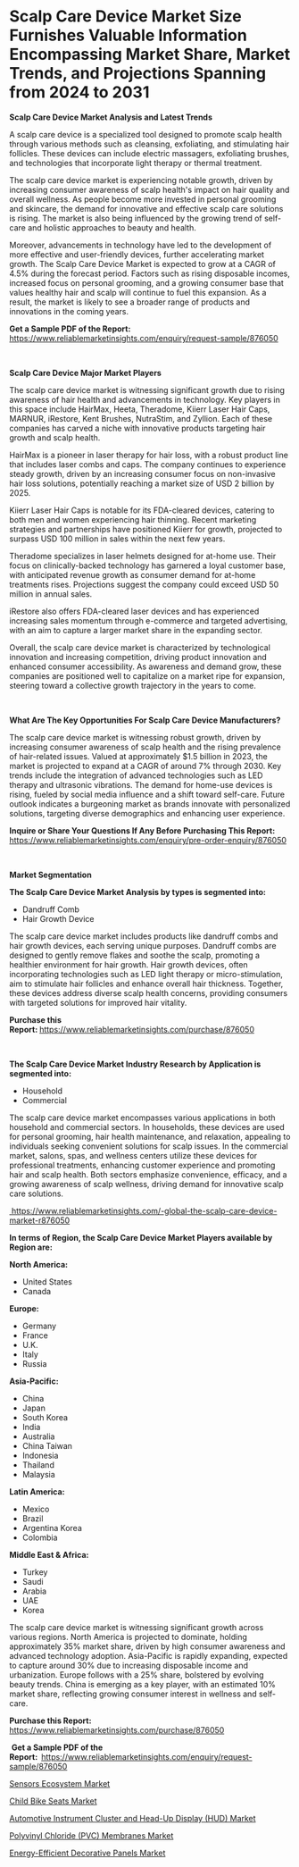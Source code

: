 <p><h1>Scalp Care Device Market Size Furnishes Valuable Information Encompassing Market Share, Market Trends, and Projections Spanning from 2024 to 2031</h1></p><p><strong>Scalp Care Device Market Analysis and Latest Trends</strong></p>
<p><p>A scalp care device is a specialized tool designed to promote scalp health through various methods such as cleansing, exfoliating, and stimulating hair follicles. These devices can include electric massagers, exfoliating brushes, and technologies that incorporate light therapy or thermal treatment.</p><p>The scalp care device market is experiencing notable growth, driven by increasing consumer awareness of scalp health's impact on hair quality and overall wellness. As people become more invested in personal grooming and skincare, the demand for innovative and effective scalp care solutions is rising. The market is also being influenced by the growing trend of self-care and holistic approaches to beauty and health.</p><p>Moreover, advancements in technology have led to the development of more effective and user-friendly devices, further accelerating market growth. The Scalp Care Device Market is expected to grow at a CAGR of 4.5% during the forecast period. Factors such as rising disposable incomes, increased focus on personal grooming, and a growing consumer base that values healthy hair and scalp will continue to fuel this expansion. As a result, the market is likely to see a broader range of products and innovations in the coming years.</p></p>
<p><strong>Get a Sample PDF of the Report:&nbsp;</strong> <a href="https://www.reliablemarketinsights.com/enquiry/request-sample/876050?utm_campaign=1197&utm_medium=2&utm_source=Github&utm_content=ia&utm_term=11102024&utm_id=scalp-care-device">https://www.reliablemarketinsights.com/enquiry/request-sample/876050</a></p>
<p>&nbsp;</p>
<p><strong>Scalp Care Device Major Market Players</strong></p>
<p><p>The scalp care device market is witnessing significant growth due to rising awareness of hair health and advancements in technology. Key players in this space include HairMax, Heeta, Theradome, Kiierr Laser Hair Caps, MARNUR, iRestore, Kent Brushes, NutraStim, and Zyllion. Each of these companies has carved a niche with innovative products targeting hair growth and scalp health.</p><p>HairMax is a pioneer in laser therapy for hair loss, with a robust product line that includes laser combs and caps. The company continues to experience steady growth, driven by an increasing consumer focus on non-invasive hair loss solutions, potentially reaching a market size of USD 2 billion by 2025.</p><p>Kiierr Laser Hair Caps is notable for its FDA-cleared devices, catering to both men and women experiencing hair thinning. Recent marketing strategies and partnerships have positioned Kiierr for growth, projected to surpass USD 100 million in sales within the next few years.</p><p>Theradome specializes in laser helmets designed for at-home use. Their focus on clinically-backed technology has garnered a loyal customer base, with anticipated revenue growth as consumer demand for at-home treatments rises. Projections suggest the company could exceed USD 50 million in annual sales.</p><p>iRestore also offers FDA-cleared laser devices and has experienced increasing sales momentum through e-commerce and targeted advertising, with an aim to capture a larger market share in the expanding sector.</p><p>Overall, the scalp care device market is characterized by technological innovation and increasing competition, driving product innovation and enhanced consumer accessibility. As awareness and demand grow, these companies are positioned well to capitalize on a market ripe for expansion, steering toward a collective growth trajectory in the years to come.</p></p>
<p>&nbsp;</p>
<p><strong>What Are The Key Opportunities For Scalp Care Device Manufacturers?</strong></p>
<p><p>The scalp care device market is witnessing robust growth, driven by increasing consumer awareness of scalp health and the rising prevalence of hair-related issues. Valued at approximately $1.5 billion in 2023, the market is projected to expand at a CAGR of around 7% through 2030. Key trends include the integration of advanced technologies such as LED therapy and ultrasonic vibrations. The demand for home-use devices is rising, fueled by social media influence and a shift toward self-care. Future outlook indicates a burgeoning market as brands innovate with personalized solutions, targeting diverse demographics and enhancing user experience.</p></p>
<p><strong>Inquire or Share Your Questions If Any Before Purchasing This Report:</strong> <a href="https://www.reliablemarketinsights.com/enquiry/pre-order-enquiry/876050?utm_campaign=1197&utm_medium=2&utm_source=Github&utm_content=ia&utm_term=11102024&utm_id=scalp-care-device">https://www.reliablemarketinsights.com/enquiry/pre-order-enquiry/876050</a></p>
<p>&nbsp;</p>
<p><strong>Market Segmentation</strong></p>
<p><strong>The Scalp Care Device Market Analysis by types is segmented into:</strong></p>
<p><ul><li>Dandruff Comb</li><li>Hair Growth Device</li></ul></p>
<p><p>The scalp care device market includes products like dandruff combs and hair growth devices, each serving unique purposes. Dandruff combs are designed to gently remove flakes and soothe the scalp, promoting a healthier environment for hair growth. Hair growth devices, often incorporating technologies such as LED light therapy or micro-stimulation, aim to stimulate hair follicles and enhance overall hair thickness. Together, these devices address diverse scalp health concerns, providing consumers with targeted solutions for improved hair vitality.</p></p>
<p><strong>Purchase this Report:&nbsp;</strong><a href="https://www.reliablemarketinsights.com/purchase/876050?utm_campaign=1197&utm_medium=2&utm_source=Github&utm_content=ia&utm_term=11102024&utm_id=scalp-care-device">https://www.reliablemarketinsights.com/purchase/876050</a></p>
<p>&nbsp;</p>
<p><strong>The Scalp Care Device Market Industry Research by Application is segmented into:</strong></p>
<p><ul><li>Household</li><li>Commercial</li></ul></p>
<p><p>The scalp care device market encompasses various applications in both household and commercial sectors. In households, these devices are used for personal grooming, hair health maintenance, and relaxation, appealing to individuals seeking convenient solutions for scalp issues. In the commercial market, salons, spas, and wellness centers utilize these devices for professional treatments, enhancing customer experience and promoting hair and scalp health. Both sectors emphasize convenience, efficacy, and a growing awareness of scalp wellness, driving demand for innovative scalp care solutions.</p></p>
<p><a href="https://www.reliablemarketinsights.com/-global-the-scalp-care-device-market-r876050?utm_campaign=1197&utm_medium=2&utm_source=Github&utm_content=ia&utm_term=11102024&utm_id=scalp-care-device">&nbsp;https://www.reliablemarketinsights.com/-global-the-scalp-care-device-market-r876050</a></p>
<p><strong>In terms of Region, the Scalp Care Device Market Players available by Region are:</strong></p>
<p>
    <p> <strong> North America: </strong>
        <ul>
            <li>United States</li>
            <li>Canada</li>
        </ul>
        </p> 
    <p> <strong> Europe: </strong>
        <ul>
            <li>Germany</li>
            <li>France</li>
            <li>U.K.</li>
            <li>Italy</li>
            <li>Russia</li>
        </ul>
        </p> 
    <p> <strong> Asia-Pacific: </strong>
        <ul>
            <li>China</li>
            <li>Japan</li>
            <li>South Korea</li>
            <li>India</li>
            <li>Australia</li>
            <li>China Taiwan</li>
            <li>Indonesia</li>
            <li>Thailand</li>
            <li>Malaysia</li>
        </ul>
        </p> 
    <p> <strong> Latin America: </strong>
        <ul>
            <li>Mexico</li>
            <li>Brazil</li>
            <li>Argentina Korea</li>
            <li>Colombia</li>
        </ul>
        </p> 
    <p> <strong> Middle East & Africa: </strong>
        <ul>
            <li>Turkey</li>
            <li>Saudi</li>
            <li>Arabia</li>
            <li>UAE</li>
            <li>Korea</li>
        </ul>
    </p>
    </p>
<p><p>The scalp care device market is witnessing significant growth across various regions. North America is projected to dominate, holding approximately 35% market share, driven by high consumer awareness and advanced technology adoption. Asia-Pacific is rapidly expanding, expected to capture around 30% due to increasing disposable income and urbanization. Europe follows with a 25% share, bolstered by evolving beauty trends. China is emerging as a key player, with an estimated 10% market share, reflecting growing consumer interest in wellness and self-care.</p></p>
<p><strong>Purchase this Report: </strong><a href="https://www.reliablemarketinsights.com/purchase/876050?utm_campaign=1197&utm_medium=2&utm_source=Github&utm_content=ia&utm_term=11102024&utm_id=scalp-care-device">https://www.reliablemarketinsights.com/purchase/876050</a></p>
<p>&nbsp;<strong>Get a Sample PDF of the Report:&nbsp;&nbsp;</strong><a href="https://www.reliablemarketinsights.com/enquiry/request-sample/876050?utm_campaign=1197&utm_medium=2&utm_source=Github&utm_content=ia&utm_term=11102024&utm_id=scalp-care-device">https://www.reliablemarketinsights.com/enquiry/request-sample/876050</a></p>
<p><strong></strong></p>
<p><p><a href="https://www.linkedin.com/pulse/sensors-ecosystem-market-revolution-2024-2031-trends-shaping-c8g2f?utm_campaign=1197&utm_medium=2&utm_source=Github&utm_content=ia&utm_term=11102024&utm_id=scalp-care-device">Sensors Ecosystem Market</a></p><p><a href="https://www.linkedin.com/pulse/opportunities-challenges-child-bike-seats-market-strategic-s8qlf?utm_campaign=1197&utm_medium=2&utm_source=Github&utm_content=ia&utm_term=11102024&utm_id=scalp-care-device">Child Bike Seats Market</a></p><p><a href="https://www.linkedin.com/pulse/automotive-instrument-cluster-head-up-display-hud-market-qifce?utm_campaign=1197&utm_medium=2&utm_source=Github&utm_content=ia&utm_term=11102024&utm_id=scalp-care-device">Automotive Instrument Cluster and Head-Up Display (HUD) Market</a></p><p><a href="https://www.linkedin.com/pulse/polyvinyl-chloride-pvc-membranes-market-global-regional-analysis-64l8c?utm_campaign=1197&utm_medium=2&utm_source=Github&utm_content=ia&utm_term=11102024&utm_id=scalp-care-device">Polyvinyl Chloride (PVC) Membranes Market</a></p><p><a href="https://www.linkedin.com/pulse/exploring-energy-efficient-decorative-panels-market-dynamics-9cuhf?utm_campaign=1197&utm_medium=2&utm_source=Github&utm_content=ia&utm_term=11102024&utm_id=scalp-care-device">Energy-Efficient Decorative Panels Market</a></p></p>